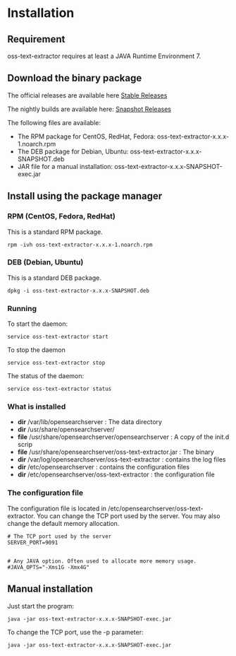 Installation
============

Requirement
-----------

oss-text-extractor requires at least a JAVA Runtime Environment 7.

Download the binary package
---------------------------

The official releases are available here
[Stable Releases](https://github.com/opensearchserver/oss-text-extractor/releases)

The nightly builds are available here:
[Snapshot Releases](http://www.open-search-server.com/ftp/oss-text-extractor/?C=M;O=D)

The following files are available:

- The RPM package for CentOS, RedHat, Fedora: oss-text-extractor-x.x.x-1.noarch.rpm
- The DEB package for Debian, Ubuntu: oss-text-extractor-x.x.x-SNAPSHOT.deb
- JAR file for a manual installation: oss-text-extractor-x.x.x-SNAPSHOT-exec.jar

Install using the package manager
---------------------------------

### RPM (CentOS, Fedora, RedHat)

This is a standard RPM package.

    rpm -ivh oss-text-extractor-x.x.x-1.noarch.rpm

### DEB (Debian, Ubuntu)

This is a standard DEB package.

    dpkg -i oss-text-extractor-x.x.x-SNAPSHOT.deb
    
### Running

To start the daemon:

    service oss-text-extractor start
    
To stop the daemon

    service oss-text-extractor stop
    
The status of the daemon:

    service oss-text-extractor status

### What is installed

- **dir** /var/lib/opensearchserver : The data directory
- **dir** /usr/share/opensearchserver/
- **file** /usr/share/opensearchserver/opensearchserver : A copy of the init.d scrip
- **file** /usr/share/opensearchserver/oss-text-extractor.jar : The binary
- **dir** /var/log/opensearchserver/oss-text-extractor : contains the log files
- **dir** /etc/opensearchserver : contains the configuration files
- **dir** /etc/opensearchserver/oss-text-extractor : the configuration file

### The configuration file

The configuration file is located in /etc/opensearchserver/oss-text-extractor.
You can change the TCP port used by the server. You may also change the default memory allocation.

```shell
# The TCP port used by the server
SERVER_PORT=9091


# Any JAVA option. Often used to allocate more memory usage.
#JAVA_OPTS="-Xms1G -Xmx4G"
```

Manual installation
-------------------

Just start the program:

    java -jar oss-text-extractor-x.x.x-SNAPSHOT-exec.jar
    
To change the TCP port, use the -p parameter:

    java -jar oss-text-extractor-x.x.x-SNAPSHOT-exec.jar


    

